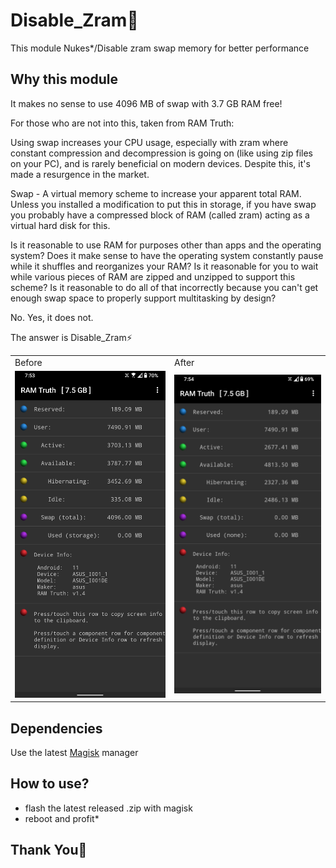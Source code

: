 # Disable_Zram🍉
This module Nukes*/Disable zram swap memory for better performance 

## Why this module 
It makes no sense to use 4096 MB of swap with 3.7 GB RAM free!

For those who are not into this, taken from RAM Truth:

Using swap increases your CPU usage, especially with zram where constant compression and decompression is going on (like using zip files on your PC), and is rarely beneficial on modern devices. Despite this, it's made a resurgence in the market.

Swap - A virtual memory scheme to increase your apparent total RAM. Unless you installed a modification to put this in storage, if you have swap you probably have a compressed block of RAM (called zram) acting as a virtual hard disk for this.

Is it reasonable to use RAM for purposes other than apps and the operating system? Does it make sense to have the operating system constantly pause while it shuffles and reorganizes your RAM? Is it reasonable for you to wait while various pieces of RAM are zipped and unzipped to support this scheme? Is it reasonable to do all of that incorrectly because you can't get enough swap space to properly support multitasking by design?

No. Yes, it does not.

The answer is Disable_Zram⚡

<table>
  <tr>
    <td>Before</td>
    <td>After</td>
   </tr> 
   <tr>
      <td><img src="https://github.com/Nayemhasan/Disable_Zram/blob/main/pics/before.jpg"></td>
      <td><img src="https://github.com/Nayemhasan/Disable_Zram/blob/main/pics/after.jpg"></td>
  </tr>
</table>


## Dependencies
Use the latest [Magisk](https://magiskmanager.com/) manager

## How to use?
 - flash the latest released .zip with magisk
 - reboot and profit*

## Thank You🍉
 

